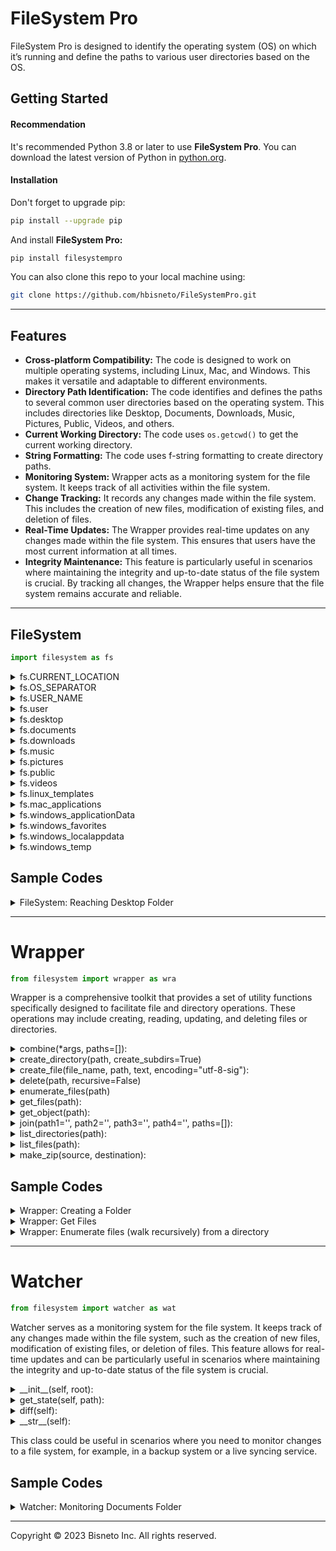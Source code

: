 # FileSystem Pro 

FileSystem Pro is designed to identify the operating system (OS) on which it’s running and define the paths to various user directories based on the OS.

## Getting Started

#### Recommendation

It's recommended Python 3.8 or later to use **FileSystem Pro**. You can download the latest version of Python in [python.org](https://www.python.org/).

#### Installation

Don't forget to upgrade pip:

```sh
pip install --upgrade pip
```

And install **FileSystem Pro:**

```sh
pip install filesystempro
```

You can also clone this repo to your local machine using:

```sh
git clone https://github.com/hbisneto/FileSystemPro.git
```

---

## Features
- **Cross-platform Compatibility:** The code is designed to work on multiple operating systems, including Linux, Mac, and Windows. This makes it versatile and adaptable to different environments.
- **Directory Path Identification:** The code identifies and defines the paths to several common user directories based on the operating system. This includes directories like Desktop, Documents, Downloads, Music, Pictures, Public, Videos, and others.
- **Current Working Directory:** The code uses `os.getcwd()` to get the current working directory.
- **String Formatting:** The code uses f-string formatting to create directory paths.
- **Monitoring System:** Wrapper acts as a monitoring system for the file system. It keeps track of all activities within the file system.
- **Change Tracking:** It records any changes made within the file system. This includes the creation of new files, modification of existing files, and deletion of files.
- **Real-Time Updates:** The Wrapper provides real-time updates on any changes made within the file system. This ensures that users have the most current information at all times.
- **Integrity Maintenance:** This feature is particularly useful in scenarios where maintaining the integrity and up-to-date status of the file system is crucial. By tracking all changes, the Wrapper helps ensure that the file system remains accurate and reliable.

---

## FileSystem

```py
import filesystem as fs
```

<details>
<summary>fs.CURRENT_LOCATION</summary>

> Creates a string that represents the path to the current directory. (Where the application is running)

```py
print(fs.CURRENT_LOCATION)
```

</details>

<details>
<summary>fs.OS_SEPARATOR</summary>

> prints the OS separator 
<br>'`/`' for macOS and Linux
<br>'`\\`' for Windows

```py
print(fs.OS_SEPARATOR)
```

</details>

<details>
<summary>fs.USER_NAME</summary>

> Creates a string that represents the username of the user currently logged in to the system.

```py
print(fs.USER_NAME)
```

</details>

<details>
<summary>fs.user</summary>

> Creates a string that represents the path to the current user's home directory.

```py
print(fs.user)
```

</details>

<details>
<summary>fs.desktop</summary>

> Creates a string that represents the path to the current user's Desktop folder.

```py
print(fs.desktop)
```

</details>

<details>
<summary>fs.documents</summary>

> Creates a string that represents the path to the current user's Documents folder.

```py
print(fs.documents)
```

</details>

<details>
<summary>fs.downloads</summary>

> Creates a string that represents the path to the current user's Downloads folder.

```py
print(fs.downloads)
```

</details>

<details>
<summary>fs.music</summary>

> Creates a string that represents the path to the current user's Music folder.

```py
print(fs.music)
```

</details>

<details>
<summary>fs.pictures</summary>

> Creates a string that represents the path to the current user's Pictures folder.

```py
print(fs.pictures)
```

</details>

<details>
<summary>fs.public</summary>

> Creates a string that represents the path to the current user's Public folder.

```py
print(fs.public)
```

</details>

<details>
<summary>fs.videos</summary>

> Creates a string that represents the path to the current user's Videos folder.

```py
print(fs.videos)
```

</details>

<details>
<summary>fs.linux_templates</summary>

> Creates a string that represents the path to the current user's Templates folder in Linux environment.

```py
print(fs.linux_templates)
```

</details>

<details>
<summary>fs.mac_applications</summary>

> Creates a string that represents the path to the current user's Applications folder in macOS environment.

```py
print(fs.mac_applications)
```

</details>

<details>
<summary>fs.windows_applicationData</summary>

> Creates a string that represents the path to the current user's Roaming folder inside AppData in Windows environment.

```py
print(fs.windows_applicationData)
```

</details>

<details>
<summary>fs.windows_favorites</summary>

> Creates a string that represents the path to the current user's Favorites folder in Windows environment.

```py
print(fs.windows_favorites)
```

</details>

<details>
<summary>fs.windows_localappdata</summary>

> Creates a string that represents the path to the current user's Local folder inside AppData in Windows environment.

```py
print(fs.windows_localappdata)
```

</details>

<details>
<summary>fs.windows_temp</summary>

> Creates a string that represents the path to the current user's Temp folder inside LocalAppData in Windows environment.

```py
print(fs.windows_temp)
```

</details>

## Sample Codes

<details>
<summary>FileSystem: Reaching Desktop Folder</summary>

The following example shows how to get the `Desktop` directory path

```py
import filesystem as fs

desk = fs.desktop

print(desk)
```

Output:

```sh
## On Linux
/home/YOU/Desktop

## On macOS
/Users/YOU/Desktop

## On Windows
C:\Users\YOU\Desktop
```
</details>

---

# Wrapper

```py
from filesystem import wrapper as wra
```

Wrapper is a comprehensive toolkit that provides a set of utility functions specifically designed to facilitate file and directory operations. These operations may include creating, reading, updating, and deleting files or directories.

<details>
<summary>combine(*args, paths=[]):</summary>

```py
wra.combine(*args, paths=[]):
```

This function is designed to combine file or directory paths. It takes any number of arguments `*args` and an optional parameter paths which is a list of paths. The function returns a combined path based on the inputs.
<br>If the paths list is provided, the function uses it to combine paths. It starts with the first path in the list and checks if it’s an absolute path. If it’s not, it raises a `ValueError` with a detailed error message. Then, it iterates over the rest of the paths in the list. If a path is absolute, it replaces the current result with this path. If a path is relative, it joins this path to the current result. Finally, it returns the combined path.
<br> If the paths list is not provided or is empty, the function uses the arguments passed `*args`. It starts with the first argument and checks if it’s an absolute path. If it’s not, it raises a `ValueError` with a detailed error message. Then, it iterates over the rest of the arguments. If an argument is an absolute path, it replaces the current result with this path. If an argument is a relative path and not an empty string, it adds this path to the current result. If the current result doesn’t end with a separator (os.sep), it adds one before adding the path. Finally, it returns the combined path.
<br><br> **Please note**: This function does not check if the paths exist or are valid, it only combines them based on the rules described. It’s up to the caller to ensure that the paths are valid and exist if necessary.
>This method is intended to concatenate individual strings into a single string that represents a file path. However, if an argument other than the first contains a rooted path, any previous path components are ignored, and the returned string begins with that rooted path component. As an alternative to the `combine` method, consider using the `join` method.
</details>

<details>
<summary>create_directory(path, create_subdirs=True)</summary>

```py
wra.create_directory(path, create_subdirs=True)
```

This function is used to create a directory at the specified `path`. If `create_subdirs` is `True`, the function creates all intermediate-level directories needed to contain the leaf directory. If `create_subdirs` is `False`, the function will raise an error if the directory already exists or if any intermediate-level directories in the path do not exist. Default is **`True`**
<br>If the directories already exist, it does nothing.
</details>

<details>
<summary>create_file(file_name, path, text, encoding="utf-8-sig"):</summary>

```py
wra.create_file(file_name, path, text, encoding="utf-8-sig")
```

The function attempts to open a file at the specified `path` with the given `file_name` (with extension), in write mode with the specified `encoding`. It then writes the provided `text` into the file.
</details>

<details>
<summary>delete(path, recursive=False)</summary>

```py
wra.delete(path, recursive=False)
```

This function is designed to delete a directory at a given `path`.
<br>If `recursive` is set to `True`, the function will delete the directory and all its contents. If it’s `False`, the function will only delete the directory if it’s empty. Default is **`False`**.
</details>

<details>
<summary>enumerate_files(path)</summary>

```py
wra.enumerate_files(path)
```

This function performs a depth-first traversal of the directory tree at the given path (after expanding any user home directory symbols). It returns a list of dictionaries containing the attributes of each file and directory in the tree.
</details>

<details>
<summary>get_files(path):</summary>

```py
wra.get_files(path)
```

This function takes a path as input (which can include wildcards), expands any user home directory symbols (`~`), and returns a list of dictionaries containing the attributes of each file or directory that matches the path.
</details>

<details>
<summary>get_object(path):</summary>

```py
wra.get_object(path)
```

This function takes a file or directory path as input and returns a dictionary containing various attributes of the file or directory. These attributes include the time of last modification, creation time, last access time, name, size, absolute path, parent directory, whether it's a directory or file or link, whether it exists, and its extension (if it's a file).
</details>

<details>
<summary>join(path1='', path2='', path3='', path4='', paths=[]):</summary>

```py
wra.join(path1='', path2='', path3='', path4='', paths=[])
```

This function is designed to concatenate directory paths. It takes four optional string parameters `path1`, `path2`, `path3`, `path4` and an optional list of paths `paths`. The function returns a single string that represents the concatenated path.
<br> For each of the parameters `path1`, `path2`, `path3`, and `path4`, the function checks if the path ends with a separator. If it doesn’t, and the path is not an empty string, it adds a separator to the end of the path.
<br>If the paths list is provided and is not empty, the function iterates over each item in the list. For each item, it checks if the item ends with a separator. If it doesn’t, it adds a separator to the end of the item.
<br>Finally, the function returns the concatenated path.
<br><br> **Please note**: This function does not check if the paths exist or are valid, it only combines them based on the rules described. It’s up to the caller to ensure that the paths are valid and exist if necessary.
> Unlike the `combine` method, the `join` method does not attempt to root the returned path. (That is, if `path2` or `path3` or `path4` is an absolute path, the `join` method does not discard the previous paths as the `combine` method does.)
</details>

<details>
<summary>list_directories(path):</summary>

```py
wra.list_directories(path)
```

This function returns a list of all the directories in a given directory.
</details>

<details>
<summary>list_files(path):</summary>

```py
wra.list_files(path)
```

This function returns a list of all the files in a given directory.
</details>

<details>
<summary>make_zip(source, destination):</summary>

```py
wra.make_zip(source, destination)
```

This function is used to create a zip archive of a given source directory and move it to a specified destination.
</details>

## Sample Codes

<details>
<summary>Wrapper: Creating a Folder</summary>

The following example shows how to create a new directory named `database` inside the `Documents` directory using **Wrapper**

```py
import filesystem as fs
from filesystem import wrapper as wra

bd_folder = "database"
try:
   wra.create_directory(f'{fs.documents}/{bd_folder}')
except:
   print("Could`t create the folder")
```
</details>

<details>
<summary>Wrapper: Get Files</summary>

1. **Get Files:**

The following example shows how to get files information from **Downloads** folder.

```py
import filesystem as fs
from filesystem import wrapper as wra

pointers = wra.get_files(f'{fs.downloads}/*')
print(pointers)
```

Output:

```py
[{'modified': 1695535334.1411633, 'created': 1697604128.7045012, 'access': 1697604129.781534, 'name': 'CLI.py', 'size': 3345, 'abspath': '/Users/YOU/Downloads/CLI.py', 'dirname': '/Users/YOU/Downloads', 'is_dir': False, 'is_file': True, 'is_link': False, 'exists': True, 'extension': 'py'}, {'modified': 1697605101.6574, 'created': 1697683292.4821024, 'access': 1697683294.46923, 'name': 'Python_Logo.png', 'size': 747809, 'abspath': '/Users/YOU/Downloads/Python_Logo.png', 'dirname': '/Users/YOU/Downloads', 'is_dir': False, 'is_file': True, 'is_link': False, 'exists': True, 'extension': 'png'}, {'modified': 1697681746.0940206, 'created': 1697682027.268841, 'access': 1697682292.5433743, 'name': 'Sample_File.py', 'size': 1031, 'abspath': '/Users/YOU/Downloads/Sample_File.py', 'dirname': '/Users/YOU/Downloads', 'is_dir': False, 'is_file': True, 'is_link': False, 'exists': True, 'extension': 'py'}]
```

#

2. **Filter Files by Extension:**

The following example is using a list comprehension to filter out files with extension `.py` from the pointers list:

```py
py_files = [x for x in pointers if x["extension"] == "py"]
print(py_files)
```

```py
[{'modified': 1695535334.1411633, 'created': 1697604128.7045012, 'access': 1697604129.781534, 'name': 'CLI.py', 'size': 3345, 'abspath': '/Users/YOU/Downloads/CLI.py', 'dirname': '/Users/YOU/Downloads', 'is_dir': False, 'is_file': True, 'is_link': False, 'exists': True, 'extension': 'py'}, {'modified': 1697681746.0940206, 'created': 1697682027.268841, 'access': 1697681829.0075543, 'name': 'Sample_File.py', 'size': 1031, 'abspath': '/Users/YOU/Downloads/Sample_File.py', 'dirname': '/Users/YOU/Downloads', 'is_dir': False, 'is_file': True, 'is_link': False, 'exists': True, 'extension': 'py'}]
```

#

3. **Get File Names Inside the Filter:**
The following code is using a list comprehension that prints the names of all filtered files in the `py_files` list:

```py
print([x["name"] for x in py_files])
```

Output:

```sh
['CLI.py', 'Sample_File.py']
```
</details>

<details>
<summary>Wrapper: Enumerate files (walk recursively) from a directory</summary>

The following code is using a list comprehension to generate a list of all files in the **Downloads** directory:

```py
tree = [x for x in wra.enumerate_files(fs.downloads)]
print(tree)
```

Output:

```py
[{'modified': 1697683292.4821026, 'created': 1697683292.4821026, 'access': 1697683292.484029, 'name': 'Downloads', 'size': 224, 'abspath': '/Users/YOU/Downloads', 'dirname': '/Users/YOU', 'is_dir': True, 'is_file': False, 'is_link': False, 'exists': True, 'extension': ''}, {'modified': 1697683288.8639557, 'created': 1697683288.8639557, 'access': 1697602943.1846778, 'name': '.DS_Store', 'size': 6148, 'abspath': '/Users/YOU/Downloads/.DS_Store', 'dirname': '/Users/YOU/Downloads', 'is_dir': False, 'is_file': True, 'is_link': False, 'exists': True, 'extension': 'DS_Store'}, {'modified': 1690685751.342114, 'created': 1690685751.4194765, 'access': 1690685751.342114, 'name': '.localized', 'size': 0, 'abspath': '/Users/YOU/Downloads/.localized', 'dirname': '/Users/YOU/Downloads', 'is_dir': False, 'is_file': True, 'is_link': False, 'exists': True, 'extension': 'localized'}, {'modified': 1695535334.1411633, 'created': 1697604128.7045012, 'access': 1697604129.781534, 'name': 'CLI.py', 'size': 3345, 'abspath': '/Users/YOU/Downloads/CLI.py', 'dirname': '/Users/YOU/Downloads', 'is_dir': False, 'is_file': True, 'is_link': False, 'exists': True, 'extension': 'py'}, {'modified': 1697605101.6574, 'created': 1697683292.4821024, 'access': 1697683294.46923, 'name': 'Python_Logo.png', 'size': 747809, 'abspath': '/Users/YOU/Downloads/Python_Logo.png', 'dirname': '/Users/YOU/Downloads', 'is_dir': False, 'is_file': True, 'is_link': False, 'exists': True, 'extension': 'png'}, {'modified': 1697681746.0940206, 'created': 1697682027.268841, 'access': 1697682292.5433743, 'name': 'Sample_File.py', 'size': 1031, 'abspath': '/Users/YOU/Downloads/Sample_File.py', 'dirname': '/Users/YOU/Downloads', 'is_dir': False, 'is_file': True, 'is_link': False, 'exists': True, 'extension': 'py'}]
```
</details>

---

# Watcher

```py
from filesystem import watcher as wat
```

Watcher serves as a monitoring system for the file system. It keeps track of any changes made within the file system, such as the creation of new files, modification of existing files, or deletion of files. This feature allows for real-time updates and can be particularly useful in scenarios where maintaining the integrity and up-to-date status of the file system is crucial.

<details>
<summary>__init__(self, root):</summary>

This is the constructor method that initializes the `Watcher` object with a root directory to watch. It also saves the current state of the file system in `self.saved_state`.
</details>
<details>
<summary>get_state(self, path):</summary>

This method returns a dictionary where the keys are the absolute paths of all files in the given path and the values are file metadata obtained from the `wrapper.enumerate_files(path)` function.
</details>
<details>
<summary>diff(self):</summary>

This method compares the current state of the file system with the saved state and identifies any changes (created, updated, or removed files). It returns a list of dictionaries where each dictionary contains the metadata of a changed file and an additional key "change" indicating the type of change.
</details>
<details>
<summary>__str__(self):</summary>

This method returns a string representation of the `Watcher` object.
</details>

<!-- <details>
<summary>List Of Functions </summary>

Watcher is used to monitor changes in a file system.

- `__init__(self, root)`: This is the constructor method that initializes the `Watcher` object with a root directory to watch. It also saves the current state of the file system in `self.saved_state`.

- `get_state(self, path)`: This method returns a dictionary where the keys are the absolute paths of all files in the given path and the values are file metadata obtained from the `core.enumerate_files(path)` function.

- `diff(self)`: This method compares the current state of the file system with the saved state and identifies any changes (created, updated, or removed files). It returns a list of dictionaries where each dictionary contains the metadata of a changed file and an additional key "change" indicating the type of change.

- `__str__(self)`: This method returns a string representation of the `Watcher` object.
</details> -->

This class could be useful in scenarios where you need to monitor changes to a file system, for example, in a backup system or a live syncing service.

## Sample Codes

<details>
<summary>Watcher: Monitoring Documents Folder</summary>

This Watcher example is designed to monitor changes in **Documents** directory and print out the changes as they occur.

```py
# Native library
import time
from datetime import datetime

# FileSystemPro
import filesystem as fs
from filesystem import watcher as wat

# Create a new instance of Watcher class
watcher = wat.Watcher(f'{fs.documents}')

# Run `diff` method to get directory changes
while True:
    changes = watcher.diff()
    if changes:
        print(f"Changes detected at: {datetime.now()}:")
        for change in changes:
            print(f"{change['abspath']} was {change['change']}")
    time.sleep(5)  # Awaits for 5 seconds before a new verification
```

</details>

---

Copyright © 2023 Bisneto Inc. All rights reserved.